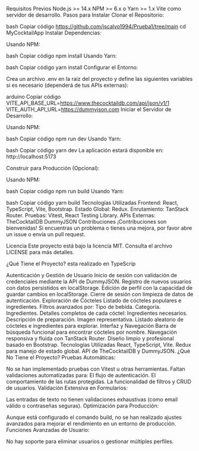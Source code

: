 Requisitos Previos
Node.js >= 14.x
NPM >= 6.x o Yarn >= 1.x
Vite como servidor de desarrollo.
Pasos para Instalar
Clonar el Repositorio:

bash
Copiar código
https://github.com/jscalvo1994/Prueba1/tree/main
cd MyCocktailApp
Instalar Dependencias:

Usando NPM:

bash
Copiar código
npm install
Usando Yarn:

bash
Copiar código
yarn install
Configurar el Entorno:

Crea un archivo .env en la raíz del proyecto y define las siguientes variables si es necesario (dependerá de tus APIs externas):

arduino
Copiar código
VITE_API_BASE_URL=https://www.thecocktaildb.com/api/json/v1/1
VITE_AUTH_API_URL=https://dummyjson.com
Iniciar el Servidor de Desarrollo:

Usando NPM:

bash
Copiar código
npm run dev
Usando Yarn:

bash
Copiar código
yarn dev
La aplicación estará disponible en: http://localhost:5173

Construir para Producción (Opcional):

Usando NPM:

bash
Copiar código
npm run build
Usando Yarn:

bash
Copiar código
yarn build
Tecnologías Utilizadas
Frontend: React, TypeScript, Vite, Bootstrap.
Estado Global: Redux.
Enrutamiento: TanStack Router.
Pruebas: Vitest, React Testing Library.
APIs Externas:
TheCocktailDB
DummyJSON
Contribuciones
¡Contribuciones son bienvenidas! Si encuentras un problema o tienes una mejora, por favor abre un issue o envía un pull request.

Licencia
Este proyecto está bajo la licencia MIT. Consulta el archivo LICENSE para más detalles.

¿Qué Tiene el Proyecto?
esta realizado en TypeScrip

Autenticación y Gestión de Usuario
Inicio de sesión con validación de credenciales mediante la API de DummyJSON.
Registro de nuevos usuarios con datos persistidos en localStorage.
Edición de perfil con la capacidad de guardar cambios en localStorage.
Cierre de sesión con limpieza de datos de autenticación.
Exploración de Cócteles
Listado de cócteles populares e ingredientes.
Filtros avanzados por:
Tipo de bebida.
Categoría.
Ingredientes.
Detalles completos de cada cóctel:
Ingredientes necesarios.
Descripción de preparación.
Imagen representativa.
Listado aleatorio de cócteles e ingredientes para explorar.
Interfaz y Navegación
Barra de búsqueda funcional para encontrar cócteles por nombre.
Navegación responsiva y fluida con TanStack Router.
Diseño limpio y profesional basado en Bootstrap.
Tecnologías Utilizadas
React, TypeScript, Vite.
Redux para manejo de estado global.
API de TheCocktailDB y DummyJSON.
¿Qué No Tiene el Proyecto?
Pruebas Automáticas:

No se han implementado pruebas con Vitest u otras herramientas.
Faltan validaciones automatizadas para:
El flujo de autenticación.
El comportamiento de las rutas protegidas.
La funcionalidad de filtros y CRUD de usuarios.
Validación Extensiva en Formularios:

Las entradas de texto no tienen validaciones exhaustivas (como email válido o contraseñas seguras).
Optimización para Producción:

Aunque está configurado el comando build, no se han realizado ajustes avanzados para mejorar el rendimiento en un entorno de producción.
Funciones Avanzadas de Usuario:

No hay soporte para eliminar usuarios o gestionar múltiples perfiles.


